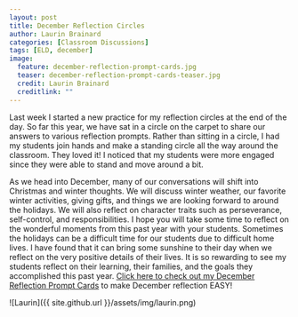 ```yaml
---
layout: post
title: December Reflection Circles
author: Laurin Brainard
categories: [Classroom Discussions]
tags: [ELD, december]
image:
  feature: december-reflection-prompt-cards.jpg
  teaser: december-reflection-prompt-cards-teaser.jpg
  credit: Laurin Brainard
  creditlink: ""
---
```

Last week I started a new practice for my reflection circles at the end of the day. So far this year, we have sat in a circle on the carpet to share our answers to various reflection prompts. Rather than sitting in a circle, I had my students join hands and make a standing circle all the way around the classroom. They loved it! I noticed that my students were more engaged since they were able to stand and move around a bit. 

As we head into December, many of our conversations will shift into Christmas and winter thoughts. We will discuss winter weather, our favorite winter activities, giving gifts, and things we are looking forward to around the holidays. We will also reflect on character traits such as perseverance, self-control, and responsibilities. I hope you will take some time to reflect on the wonderful moments from this past year with your students. Sometimes the holidays can be a difficult time for our students due to difficult home lives. I have found that it can bring some sunshine to their day when we reflect on the very positive details of their lives. It is so rewarding to see my students reflect on their learning, their families, and the goals they accomplished this past year. [Click here to check out my December Reflection Prompt Cards](http://bit.ly/2Az83yK) to make December reflection EASY! 

![Laurin]({{ site.github.url }}/assets/img/laurin.png)